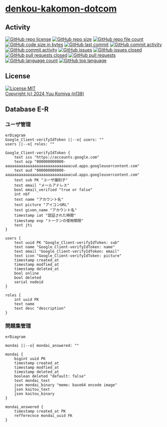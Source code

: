 # [denkou-kakomon-dotcom](https://github.com/n138-kz/denkou-kakomon-dotcom)

## Activity

[![GitHub repo license](https://img.shields.io/github/license/n138-kz/denkou-kakomon-dotcom)](/LICENSE)
[![GitHub repo size](https://img.shields.io/github/repo-size/n138-kz/denkou-kakomon-dotcom)](/../../)
[![GitHub repo file count](https://img.shields.io/github/directory-file-count/n138-kz/denkou-kakomon-dotcom)](/../../)
[![GitHub code size in bytes](https://img.shields.io/github/languages/code-size/n138-kz/denkou-kakomon-dotcom)](/../../)
[![GitHub last commit](https://img.shields.io/github/last-commit/n138-kz/denkou-kakomon-dotcom)](/../../commits)
[![GitHub commit activity](https://img.shields.io/github/commit-activity/w/n138-kz/denkou-kakomon-dotcom)](/../../commits)
[![GitHub commit activity](https://img.shields.io/github/commit-activity/t/n138-kz/denkou-kakomon-dotcom)](/../../commits)
[![GitHub issues](https://img.shields.io/github/issues/n138-kz/denkou-kakomon-dotcom)](/../../issues)
[![GitHub issues closed](https://img.shields.io/github/issues-closed/n138-kz/denkou-kakomon-dotcom)](/../../issues)
[![GitHub pull requests closed](https://img.shields.io/github/issues-pr-closed/n138-kz/denkou-kakomon-dotcom)](/../../pulls)
[![GitHub pull requests](https://img.shields.io/github/issues-pr/n138-kz/denkou-kakomon-dotcom)](/../../pulls)
[![GitHub language count](https://img.shields.io/github/languages/count/n138-kz/denkou-kakomon-dotcom)](/../../)
[![GitHub top language](https://img.shields.io/github/languages/top/n138-kz/denkou-kakomon-dotcom)](/../../)

## License

[![License MIT](https://upload.wikimedia.org/wikipedia/commons/0/0c/MIT_logo.svg)](LICENSE)  
[Copyright (c) 2024 Yuu Komiya (n138)](LICENSE)  

## Database E-R

### ユーザ管理

```mermaid
erDiagram
Google_Client-verifyIdToken ||--o{ users: ""
users ||--o{ roles: "" 

Google_Client-verifyIdToken {
    text iss "https://accounts.google.com"
    text azp "000000000000-aaaaaaaaaaaaaaaaaaaaaaaaaaaaacud.apps.googleusercontent.com"
    text aud "000000000000-aaaaaaaaaaaaaaaaaaaaaaaaaaaaacud.apps.googleusercontent.com"
    text sub PK "ユーザ識別子"
    text email "メールアドレス"
    bool email_verified "true or false"
    int nbf
    text name "アカウント名"
    text picture "アイコンURL"
    text given_name "アカウント名"
    timestamp iat "認証された時間"
    timestamp exp "トークンの使用期限"
    text jti
}

users {
    text uuid PK "Google_Client-verifyIdToken: sub"
    text name "Google_Client-verifyIdToken: name"
    text email "Google_Client-verifyIdToken: email"
    text icon "Google_Client-verifyIdToken: picture"
    timestamp created_at
    timestamp modfied_at
    timestamp deleted_at
    bool online
    bool deleted 
    serial nodeid
}

roles {
    int uuid PK
    text name
    text desc "description"
}
```

### 問題集管理

```mermaid
erDiagram

mondai ||--o{ mondai_answered: "" 

mondai {
    bigint uuid PK
    timestamp created_at
    timestamp modfied_at
    timestamp deleted_at
    boolean deleted "default: false"
    text mondai_text
    json mondai_binary "memo: base64 encode image"
    json kaitou_text
    json kaitou_binary
}

mondai_answered {
    timestamp created_at PK
    refferecnce mondai_uuid FK
}
```
